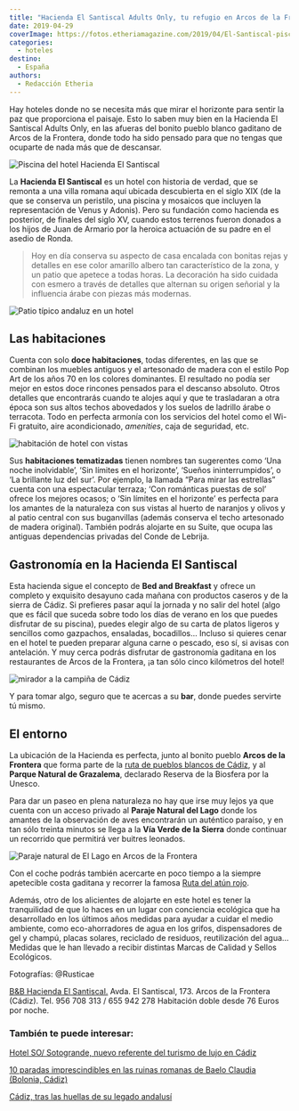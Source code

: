 ```yaml
---
title: "Hacienda El Santiscal Adults Only, tu refugio en Arcos de la Frontera"
date: 2019-04-29
coverImage: https://fotos.etheriamagazine.com/2019/04/El-Santiscal-piscina.jpg
categories: 
  - hoteles
destino: 
  - España
authors: 
  - Redacción Etheria
---
```


Hay hoteles donde no se necesita más que mirar el horizonte para sentir la paz que proporciona el paisaje. Esto lo saben muy bien en la Hacienda El Santiscal Adults Only, en las afueras del bonito pueblo blanco gaditano de Arcos de la Frontera, donde todo ha sido pensado para que no tengas que ocuparte de nada más que de descansar.

![Piscina del hotel Hacienda El Santiscal](https://fotos.etheriamagazine.com/2019/04/El-Santiscal-piscina.jpg "Piscina de la Hacienda El Santiscal.")

La **Hacienda El Santiscal** es un hotel con historia de verdad, que se remonta a una 
villa romana aquí ubicada descubierta en el siglo XIX (de la que se conserva un 
peristilo, una piscina y mosaicos que incluyen la representación de Venus y Adonis). 
Pero su fundación como hacienda es posterior, de finales del siglo XV, cuando estos 
terrenos fueron donados a los hijos de Juan de Armario por la heroica actuación de su 
padre en el asedio de Ronda. 

> Hoy en día conserva su aspecto de casa encalada con bonitas rejas y detalles en ese 
> color amarillo albero tan característico de la zona, y un patio que apetece a todas 
> horas. La decoración ha sido cuidada con esmero a través de detalles que alternan su 
> origen señorial y la influencia árabe con piezas más modernas. 

![Patio típico andaluz en un hotel](https://fotos.etheriamagazine.com/2019/04/El-Santiscal-patio.jpg "Patio central de la Hacienda.")

## Las habitaciones

Cuenta con solo **doce habitaciones**, todas diferentes, en las que se combinan los 
muebles antiguos y el artesonado de madera con el estilo Pop Art de los años 70 en los 
colores dominantes. El resultado no podía ser mejor en estos doce rincones pensados para 
el descanso absoluto. Otros detalles que encontrarás cuando te alojes aquí y que te 
trasladaran a otra época son sus altos techos abovedados y los suelos de ladrillo árabe 
o terracota. Todo en perfecta armonía con los servicios del hotel como el Wi-Fi 
gratuito, aire acondicionado, _amenities_, caja de seguridad, etc. 

![habitación de hotel con vistas](https://fotos.etheriamagazine.com/2019/04/El-Santiscal-habitacion-vistas.jpg "Habitación 'Para mirar las estrellas' de la Hacienda El Santiscal.")

Sus **habitaciones tematizadas** tienen nombres tan sugerentes como ‘Una noche 
inolvidable’, ‘Sin límites en el horizonte’, ‘Sueños ininterrumpidos’, o ‘La brillante 
luz del sur’. Por ejemplo, la llamada “Para mirar las estrellas” cuenta con una 
espectacular terraza; ‘Con románticas puestas de sol’ ofrece los mejores ocasos; o ‘Sin 
límites en el horizonte’ es perfecta para los amantes de la naturaleza con sus vistas al 
huerto de naranjos y olivos y al patio central con sus buganvillas (además conserva el 
techo artesonado de madera original). También podrás alojarte en su Suite, que ocupa las 
antiguas dependencias privadas del Conde de Lebrija. 

## Gastronomía en la Hacienda El Santiscal

Esta hacienda sigue el concepto de **Bed and Breakfast** y ofrece un completo y 
exquisito desayuno cada mañana con productos caseros y de la sierra de Cádiz. Si 
prefieres pasar aquí la jornada y no salir del hotel (algo que es fácil que suceda sobre 
todo los días de verano en los que puedes disfrutar de su piscina), puedes elegir algo 
de su carta de platos ligeros y sencillos como gazpachos, ensaladas, bocadillos… Incluso 
si quieres cenar en el hotel te pueden preparar alguna carne o pescado, eso sí, si 
avisas con antelación. Y muy cerca podrás disfrutar de gastronomía gaditana en los 
restaurantes de Arcos de la Frontera, ¡a tan sólo cinco kilómetros del hotel! 

![mirador a la campiña de Cádiz](https://fotos.etheriamagazine.com/2019/04/El-Santiscal-comedor.jpg "Comedor de la Hacienda El Santiscal.")

Y para tomar algo, seguro que te acercas a su **bar**, donde puedes servirte tú mismo. 

## El entorno

La ubicación de la Hacienda es perfecta, junto al bonito pueblo **Arcos de la Frontera** 
que forma parte de la [ruta de pueblos blancos de 
Cádiz](https://etheriamagazine.com/2018/11/02/ruta-por-los-pueblos-blancos-de-cadiz/), y 
al **Parque Natural de Grazalema**, declarado Reserva de la Biosfera por la Unesco. 

Para dar un paseo en plena naturaleza no hay que irse muy lejos ya que cuenta con un 
acceso privado al **Paraje Natural del Lago** donde los amantes de la observación de 
aves encontrarán un auténtico paraíso, y en tan sólo treinta minutos se llega a la **Vía 
Verde de la Sierra** donde continuar un recorrido que permitirá ver buitres leonados. 

![Paraje natural de El Lago en Arcos de la Frontera](https://fotos.etheriamagazine.com/2019/04/El-Santiscal-general.jpg "La Hacienda El Santiscal se ubica en medio de un bonito paraje natural.")

Con el coche podrás también acercarte en poco tiempo a la siempre apetecible costa 
gaditana y recorrer la famosa [Ruta del atún 
rojo](https://etheriamagazine.com/2018/06/12/ruta-del-atun-rojo-en-cadiz/). 

Además, otro de los alicientes de alojarte en este hotel es tener la tranquilidad de que 
lo haces en un lugar con conciencia ecológica que ha desarrollado en los últimos años 
medidas para ayudar a cuidar el medio ambiente, como eco-ahorradores de agua en los 
grifos, dispensadores de gel y champú, placas solares, reciclado de residuos, 
reutilización del agua… Medidas que le han llevado a recibir distintas Marcas de Calidad 
y Sellos Ecológicos. 

Fotografías: @Rusticae 

[B&B Hacienda El Santiscal.](https://www.rusticae.es/hotel/hacienda-el-santiscal-1053) 
Avda. El Santiscal, 173. Arcos de la Frontera (Cádiz). Tel. 956 708 313 / 655 942 278 
Habitación doble desde 76 Euros por noche. 

### También te puede interesar:

[Hotel SO/ Sotogrande, nuevo referente del turismo de lujo en 
Cádiz](https://etheriamagazine.com/2021/09/27/so-sotogrande-hotel-de-lujo-cadiz/) 

[10 paradas imprescindibles en las ruinas romanas de Baelo Claudia (Bolonia, 
Cádiz)](https://etheriamagazine.com/2019/08/22/guia-que-ver-ruinas-romanas-baelo-claudia-playa-bolonia/) 

[Cádiz, tras las huellas de su legado 
andalusí](https://etheriamagazine.com/2019/05/20/viajar-con-amigas-que-hacer-en-cadiz/)
